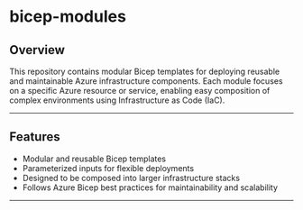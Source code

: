 # bicep-modules

## Overview

This repository contains modular Bicep templates for deploying reusable and maintainable Azure infrastructure components. Each module focuses on a specific Azure resource or service, enabling easy composition of complex environments using Infrastructure as Code (IaC).

---

## Features

- Modular and reusable Bicep templates  
- Parameterized inputs for flexible deployments  
- Designed to be composed into larger infrastructure stacks  
- Follows Azure Bicep best practices for maintainability and scalability  

---
